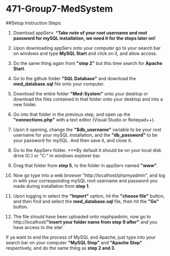 # 471-Group7-MedSystem

##Setup Instruction Steps:
1. Download appServ. ***Take note of your root username and root password for mySQL installation, we need it for the steps later on!**

2. Upon downloading appServ onto your computer go to your search bar on windows and type **MySQL Start** and click on it, and allow access.

3. Do the same thing again from **"step 2"** but this time search for **Apache Start**.

4. Go to the github folder **"SQL Database"** and download the **med_database.sql** file onto your computer.

5. Download the entire folder **"Med-System"** onto your desktop or download the files contained in that folder onto your desktop and into a new folder.

6. Go into that folder in the previous step, and open up the **"connections.php"** with a text editor (Visual Studio or Notepad++).

7. Upon it opening, change the **"$db_username"** variable to be your root username for your mySQL installation, and the **"db_password"** to be your password for mySQL. And then save it, and close it.

8. Go to the AppServ folder. ***By default it should be on your local disk drive (C:) or "C:\" in windows explorer bar.

9. Drag that folder from **step 5**, to the folder in appServ named **"www"**.

10. Now go type into a web browser "http://localhost/phpmyadmin", and log in with your corresponding mySQL root username and password you made during installation from **step 1**.

11. Upon logging in select the **"Import"** option, hit the **"choose file"** button, and then find and select the **med_database.sql** file, then hit the **"Go"** button.

12. The file should have been uploaded onto myphpadmin, now go to http://localhost/**"insert your folder name from step 9 after"** and you have access to the site!

If ya want to end the process of MySQL and Apache, just type into your search bar on your computer **"MySQL Stop"** and **"Apache Stop"** respectively, 
and do the same thing as **step 2 and 3**. 

